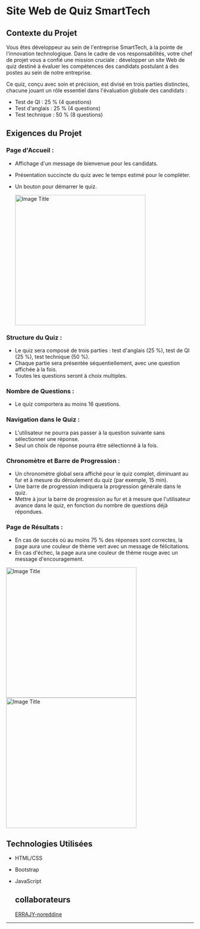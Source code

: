 # Site Web de Quiz SmartTech

## Contexte du Projet

Vous êtes développeur au sein de l'entreprise SmartTech, à la pointe de l'innovation technologique. Dans le cadre de vos responsabilités, votre chef de projet vous a confié une mission cruciale : développer un site Web de quiz destiné à évaluer les compétences des candidats postulant à des postes au sein de notre entreprise.

Ce quiz, conçu avec soin et précision, est divisé en trois parties distinctes, chacune jouant un rôle essentiel dans l'évaluation globale des candidats :

- Test de QI : 25 % (4 questions)
- Test d'anglais : 25 % (4 questions)
- Test technique : 50 % (8 questions)

## Exigences du Projet

### Page d'Accueil :

- Affichage d'un message de bienvenue pour les candidats.
- Présentation succincte du quiz avec le temps estimé pour le compléter.
- Un bouton pour démarrer le quiz.
  
  <img src="https://github.com/hicham-oualla/Quiz-Game/blob/main/Capture%20d'%C3%A9cran%202024-05-03%20095146.png" alt="Image Title" height="350">
  

### Structure du Quiz :

- Le quiz sera composé de trois parties : test d'anglais (25 %), test de QI (25 %), test technique (50 %).
- Chaque partie sera présentée séquentiellement, avec une question affichée à la fois.
- Toutes les questions seront à choix multiples.

### Nombre de Questions :

- Le quiz comportera au moins 16 questions.

### Navigation dans le Quiz :

- L'utilisateur ne pourra pas passer à la question suivante sans sélectionner une réponse.
- Seul un choix de réponse pourra être sélectionné à la fois.

### Chronomètre et Barre de Progression :

- Un chronomètre global sera affiché pour le quiz complet, diminuant au fur et à mesure du déroulement du quiz (par exemple, 15 min).
- Une barre de progression indiquera la progression générale dans le quiz.
- Mettre à jour la barre de progression au fur et à mesure que l'utilisateur avance dans le quiz, en fonction du nombre de questions déjà répondues.

### Page de Résultats :

- En cas de succès où au moins 75 % des réponses sont correctes, la page aura une couleur de thème vert avec un message de félicitations.
- En cas d'échec, la page aura une couleur de thème rouge avec un message d'encouragement.

<div style="display: inline-block;">
    <img src="https://github.com/hicham-oualla/Quiz-Game/blob/main/Capture%20d'%C3%A9cran%202024-05-03%20094844.png" alt="Image Title" height="350">
    <img src="https://github.com/hicham-oualla/Quiz-Game/blob/main/Capture%20d'%C3%A9cran%202024-05-03%20094814.png" alt="Image Title" height="350">
</div>

  

## Technologies Utilisées

- HTML/CSS
- Bootstrap
- JavaScript

  ## collaborateurs
   [ERRAJY-noreddine](https://github.com/ER-RAJY)

---





